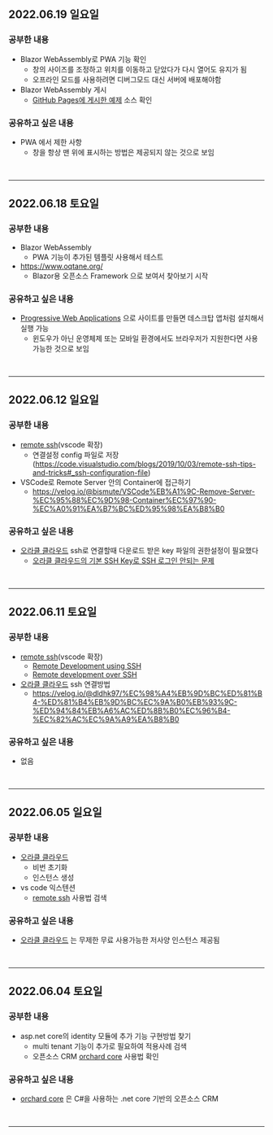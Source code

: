 ## 2022.06.19 일요일
### 공부한 내용
- Blazor WebAssembly로 PWA 기능 확인
    + 창의 사이즈를 조정하고 위치를 이동하고 닫았다가 다시 열어도 유지가 됨
    + 오프라인 모드를 사용하려면 디버그모드 대신 서버에 배포해야함
- Blazor WebAssembly 게시
    + [GitHub Pages에 게시한 예제](https://github.com/SteveSandersonMS/BlazorOnGitHubPages) 소스 확인
### 공유하고 싶은 내용
- PWA 에서 제한 사항
    + 창을 항상 맨 위에 표시하는 방법은 제공되지 않는 것으로 보임
<br>

---

## 2022.06.18 토요일
### 공부한 내용
- Blazor WebAssembly
    + PWA 기능이 추가된 템플릿 사용해서 테스트
- https://www.oqtane.org/
    + Blazor용 오픈소스 Framework 으로 보여서 찾아보기 시작
### 공유하고 싶은 내용
- [Progressive Web Applications](https://ko.wikipedia.org/wiki/%ED%94%84%EB%A1%9C%EA%B7%B8%EB%A0%88%EC%8B%9C%EB%B8%8C_%EC%9B%B9_%EC%95%A0%ED%94%8C%EB%A6%AC%EC%BC%80%EC%9D%B4%EC%85%98) 으로 사이트를 만들면 데스크탑 앱처럼 설치해서 실행 가능
    + 윈도우가 아닌 운영체제 또는 모바일 환경에서도 브라우저가 지원한다면 사용 가능한 것으로 보임
<br>

---

## 2022.06.12 일요일
### 공부한 내용
- [remote ssh](https://marketplace.visualstudio.com/items?itemName=ms-vscode-remote.remote-ssh)(vscode 확장)
    + 연결설정 config 파일로 저장(https://code.visualstudio.com/blogs/2019/10/03/remote-ssh-tips-and-tricks#_ssh-configuration-file)
- VSCode로 Remote Server 안의 Container에 접근하기
    + https://velog.io/@bismute/VSCode%EB%A1%9C-Remove-Server-%EC%95%88%EC%9D%98-Container%EC%97%90-%EC%A0%91%EA%B7%BC%ED%95%98%EA%B8%B0 
### 공유하고 싶은 내용
- [오라클 클라우드](https://cloud.oracle.com/) ssh로 연결할때 다운로드 받은 key 파일의 권한설정이 필요했다
    + [오라클 클라우드의 기본 SSH Key로 SSH 로그인 안되는 문제](https://blogger.pe.kr/860)
<br>

---

## 2022.06.11 토요일
### 공부한 내용
- [remote ssh](https://marketplace.visualstudio.com/items?itemName=ms-vscode-remote.remote-ssh)(vscode 확장)
    + [Remote Development using SSH](https://code.visualstudio.com/docs/remote/ssh)
    + [Remote development over SSH](https://code.visualstudio.com/docs/remote/ssh-tutorial)
- [오라클 클라우드](https://cloud.oracle.com/) ssh 연결방법
    + https://velog.io/@dldhk97/%EC%98%A4%EB%9D%BC%ED%81%B4-%ED%81%B4%EB%9D%BC%EC%9A%B0%EB%93%9C-%ED%94%84%EB%A6%AC%ED%8B%B0%EC%96%B4-%EC%82%AC%EC%9A%A9%EA%B8%B0
### 공유하고 싶은 내용
- 없음
<br>

---

## 2022.06.05 일요일
### 공부한 내용
- [오라클 클라우드](https://cloud.oracle.com/)
    + 비번 초기화
    + 인스턴스 생성
- vs code 익스텐션
    + [remote ssh](https://marketplace.visualstudio.com/items?itemName=ms-vscode-remote.remote-ssh) 사용법 검색
### 공유하고 싶은 내용
- [오라클 클라우드](https://cloud.oracle.com/) 는 무제한 무료 사용가능한 저사양 인스턴스 제공됨
<br>

---

## 2022.06.04 토요일
### 공부한 내용
- asp.net core의 identity 모듈에 추가 기능 구현방법 찾기
    + multi tenant 기능이 추가로 필요하여 적용사례 검색
    + 오픈소스 CRM [orchard core](https://orchardcore.net/) 사용법 확인
### 공유하고 싶은 내용
- [orchard core](https://orchardcore.net/) 은 C#을 사용하는 .net core 기반의 오픈소스 CRM
<br>

---
